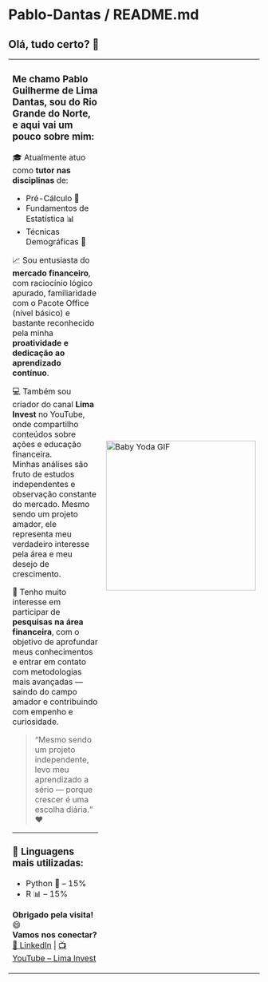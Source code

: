 # Pablo-Dantas / README.md

## Olá, tudo certo? 👋

<table>
  <tr>
    <td>

### Me chamo **Pablo Guilherme de Lima Dantas**, sou do Rio Grande do Norte, e aqui vai um pouco sobre mim:

🎓 Atualmente atuo como **tutor nas disciplinas** de:
- Pré-Cálculo 📐  
- Fundamentos de Estatística 📊  
- Técnicas Demográficas 👥  

📈 Sou entusiasta do **mercado financeiro**, com raciocínio lógico apurado, familiaridade com o Pacote Office (nível básico) e bastante reconhecido pela minha **proatividade e dedicação ao aprendizado contínuo**.

💻 Também sou criador do canal **Lima Invest** no YouTube, onde compartilho conteúdos sobre ações e educação financeira.  
Minhas análises são fruto de estudos independentes e observação constante do mercado. Mesmo sendo um projeto amador, ele representa meu verdadeiro interesse pela área e meu desejo de crescimento.

🎯 Tenho muito interesse em participar de **pesquisas na área financeira**, com o objetivo de aprofundar meus conhecimentos e entrar em contato com metodologias mais avançadas — saindo do campo amador e contribuindo com empenho e curiosidade.

> “Mesmo sendo um projeto independente, levo meu aprendizado a sério — porque crescer é uma escolha diária.” ❤️

---

### 🚀 Linguagens mais utilizadas:

- Python 🐍 – 15%  
- R 📊 – 15%  

**Obrigado pela visita!** 😄  
**Vamos nos conectar?**  
[🔗 LinkedIn](https://www.linkedin.com/in/pablo--dantas/) | [📺 YouTube – Lima Invest](https://www.youtube.com/@LimaInvest-)

</td>
<td>
  <img src="https://media1.giphy.com/media/v1.Y2lkPTc5MGI3NjExdzN1aHd6N3o2a2JwbHhiejMyZzczdm5uaHJpc3c3aWN3dWt5c254MCZlcD12MV9pbnRlcm5hbF9naWZfYnlfaWQmY3Q9Zw/IWbey5PkHvwCdyvJv2/giphy.gif" alt="Baby Yoda GIF" width="300"/>
</td>
</tr>
</table>
